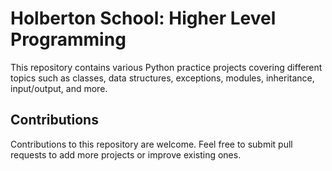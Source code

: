 # Holberton School: Higher Level Programming

This repository contains various Python practice projects covering different topics such as classes, data structures, exceptions, modules, inheritance, input/output, and more.

## Contributions

Contributions to this repository are welcome. Feel free to submit pull requests to add more projects or improve existing ones.
